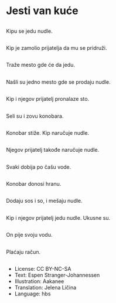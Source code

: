 # Jesti van kuće

##
Kipu se jedu nudle.

##
Kip je zamolio prijatelja da mu se pridruži.

##
Traže mesto gde će da jedu.

##
Našli su jedno mesto gde se prodaju nudle.

##
Kip i njegov prijatelj pronalaze sto.

##
Seli su i zovu konobara.

##
Konobar stiže. Kip naručuje nudle.

##
Njegov prijatelj takođe naručuje nudle.

##
Svaki dobija po čašu vode.

##
Konobar donosi hranu.

##
Dodaju sos i so, i mešaju nudle.

##
Kip i njegov prijatelj jedu nudle. Ukusne su.

##
On pije svoju vodu.

##
Plaćaju račun.

##
* License: CC BY-NC-SA
* Text: Espen Stranger-Johannessen
* Illustration: Aakanee
* Translation: Jelena Ličina
* Language: hbs

